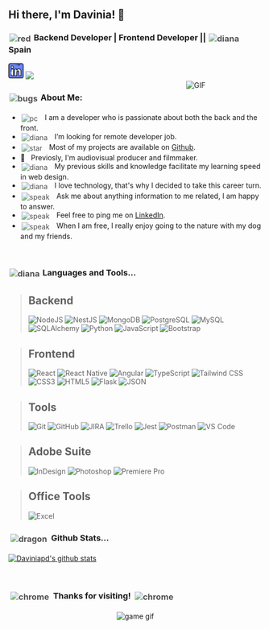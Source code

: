  ## Hi there, I'm Davinia! 🦕
  

<div align='left'style="vertical-align:middle">
<h3>
  <img src="https://github.com/user-attachments/assets/24712f10-9514-450f-96bb-3876c859bf5c" alt="red" style="vertical-align:middle; margin:2px; opacity:0.75; height:25px"> 
  <span>Backend Developer  |  Frontend Developer</span>
  ||
  <img src="https://github.com/user-attachments/assets/6c4cf216-bdff-4e73-ae17-834a5dc77f75" alt="diana" style="vertical-align:middle; margin:2px; opacity:0.75; height:25px">
  <span>Spain</span>
</h3>
  <a href="https://www.linkedin.com/in/davinia-p-delgado" target="_blank"><img height="30" src="https://raw.githubusercontent.com/8bithemant/8bithemant/master/linkedin.png?raw=true"/></a>
  <a href="https://github.com/daviniapd#:~:text=daviniaperezdelgado%40gmail.com" target="_blank" style="display: inline-block; vertical-align: middle;"><img height="30" src="https://cdn-icons-png.flaticon.com/256/324/324123.png"/></a> 
</div>  


   <img align="right" alt="GIF" src="https://user-images.githubusercontent.com/74038190/213760686-dcb02031-af46-4b9d-a6b1-9c367a379d9f.gif" width="30%" height="30%" style="vertical-align:middle"/>

### <img src="https://github.com/user-attachments/assets/eb2d21e1-1b10-4fc2-9cf0-37feaf73d1aa" alt="bugs" style="vertical-align:middle; margin:2px; opacity:0.75; height:25px"> About Me: 


- <img src="https://github.com/user-attachments/assets/5bf22aae-eecf-4f77-8163-01429c2a2865" alt="pc" style="vertical-align:middle; margin:2px; opacity:0.75; height:22px"> &nbsp; I am a developer who is passionate about both the back and the front.
- <img src="https://github.com/user-attachments/assets/51f6d251-8b49-4079-9250-8c7186a9ad8d" alt="diana" style="vertical-align:middle; margin:2px; opacity:0.75; height:20px"> &nbsp; I’m looking for remote developer job.
- <img src="https://github.com/user-attachments/assets/da7fe0b2-10b7-441c-8f68-7ddd2d31ada9" alt="star" style="vertical-align:middle; margin:2px; opacity:0.75; height:20px"> &nbsp; Most of my projects are available on [Github](https://github.com/daviniapd?tab=repositories).
- 🎥 &nbsp;  Previosly, I'm audiovisual producer and filmmaker. 
- <img src="https://github.com/user-attachments/assets/2b21f2c4-ef99-4c1d-b441-1aabfe0ee7bc" alt="diana" style="vertical-align:middle; margin:2px; opacity:0.75; height:20px"> &nbsp; My previous skills and knowledge facilitate my learning speed in web design.
- <img src="https://github.com/user-attachments/assets/1043f8dc-36c1-4a05-a223-c97f37d885e2" alt="diana" style="vertical-align:middle; margin:2px; opacity:0.75; height:20px"> &nbsp; I love technology, that's why I decided to take this career turn. 
- <img src="https://github.com/user-attachments/assets/fdeb748b-adec-49c6-b761-62aaa650a495" alt="speak" style="vertical-align:middle; margin:2px; opacity:0.75; height:20px"> &nbsp; Ask me about anything information to me related, I am happy to answer.
- <img src="https://github.com/user-attachments/assets/cfbf1a7e-fe7c-4a41-bc3d-1b095838a332" alt="speak" style="vertical-align:middle; margin:2px; opacity:0.75; height:20px"> &nbsp; Feel free to ping me on [LinkedIn](https://www.linkedin.com/in/davinia-p-delgado).
- <img src="https://github.com/user-attachments/assets/cc6bf341-cabc-4226-85ba-fb1bff43d458" alt="speak" style="vertical-align:middle; margin:2px; opacity:0.75; height:20px"> &nbsp; When I am free, I really enjoy going to the nature with my dog and my friends. 

<br />

### <img src="https://github.com/user-attachments/assets/31be5e71-5269-411e-9989-25a67c338170" alt="diana" style="vertical-align:middle; margin:2px; opacity:0.75; height:25px"> Languages and Tools...

<div align="left">


> ## Backend
> ![NodeJS](https://img.shields.io/badge/Node.js-339933?style=for-the-badge&logo=node.js&logoColor=white)
> ![NestJS](https://img.shields.io/badge/NestJS-E0234E?style=for-the-badge&logo=nestjs&logoColor=white)
> ![MongoDB](https://img.shields.io/badge/MongoDB-47A248?style=for-the-badge&logo=mongodb&logoColor=white)
> ![PostgreSQL](https://img.shields.io/badge/PostgreSQL-336791?style=for-the-badge&logo=postgresql&logoColor=white)
> ![MySQL](https://img.shields.io/badge/MySQL-4479A1?style=for-the-badge&logo=mysql&logoColor=white)
> ![SQLAlchemy](https://img.shields.io/badge/SQLAlchemy-DB4D25?style=for-the-badge&logo=sqlalchemy&logoColor=white)
> ![Python](https://img.shields.io/badge/Python-3776AB?style=for-the-badge&logo=python&logoColor=white)
> ![JavaScript](https://img.shields.io/badge/JavaScript-F7DF1E?style=for-the-badge&logo=javascript&logoColor=black)
> ![Bootstrap](https://img.shields.io/badge/Bootstrap-7952B3?style=for-the-badge&logo=bootstrap&logoColor=white)

> ## Frontend
> ![React](https://img.shields.io/badge/React-61DAFB?style=for-the-badge&logo=react&logoColor=black)
> ![React Native](https://img.shields.io/badge/React_Native-61DAFB?style=for-the-badge&logo=react&logoColor=black)
> ![Angular](https://img.shields.io/badge/Angular-DD0031?style=for-the-badge&logo=angular&logoColor=white)
> ![TypeScript](https://img.shields.io/badge/TypeScript-3178C6?style=for-the-badge&logo=typescript&logoColor=white)
> ![Tailwind CSS](https://img.shields.io/badge/Tailwind_CSS-06B6D4?style=for-the-badge&logo=tailwindcss&logoColor=white)
> ![CSS3](https://img.shields.io/badge/CSS3-1572B6?style=for-the-badge&logo=css3&logoColor=white)
> ![HTML5](https://img.shields.io/badge/HTML5-E34F26?style=for-the-badge&logo=html5&logoColor=white)
> ![Flask](https://img.shields.io/badge/Flask-000000?style=for-the-badge&logo=flask&logoColor=white)
> ![JSON](https://img.shields.io/badge/JSON-000000?style=for-the-badge&logo=json&logoColor=white)

> ## Tools
> ![Git](https://img.shields.io/badge/Git-F05032?style=for-the-badge&logo=git&logoColor=white)
> ![GitHub](https://img.shields.io/badge/GitHub-181717?style=for-the-badge&logo=github&logoColor=white)
> ![JIRA](https://img.shields.io/badge/JIRA-0052CC?style=for-the-badge&logo=jira&logoColor=white)
> ![Trello](https://img.shields.io/badge/Trello-0052CC?style=for-the-badge&logo=trello&logoColor=white)
> ![Jest](https://img.shields.io/badge/Jest-C21325?style=for-the-badge&logo=jest&logoColor=white)
> ![Postman](https://img.shields.io/badge/Postman-FF6C37?style=for-the-badge&logo=postman&logoColor=white)
> ![VS Code](https://img.shields.io/badge/VS_Code-007ACC?style=for-the-badge&logo=visualstudiocode&logoColor=white)

> ## Adobe Suite
> ![InDesign](https://img.shields.io/badge/InDesign-FF3366?style=for-the-badge&logo=adobeindesign&logoColor=white)
> ![Photoshop](https://img.shields.io/badge/Photoshop-31A8FF?style=for-the-badge&logo=adobephotoshop&logoColor=white)
> ![Premiere Pro](https://img.shields.io/badge/Premiere_Pro-9999FF?style=for-the-badge&logo=adobepremierepro&logoColor=white)

> ## Office Tools
> ![Excel](https://img.shields.io/badge/Excel-217346?style=for-the-badge&logo=microsoftexcel&logoColor=white)

 
</div>

### <img src="https://github.com/user-attachments/assets/2ff05b8e-4e21-4e99-ab6a-435f781a8525" alt="dragon" style="vertical-align:middle; margin:4px; opacity:0.75; height:25px"> Github Stats...

 [![Daviniapd's github stats](https://bad-apple-github-readme.vercel.app/api?username=daviniapd&show_icons=true&count_private=true&line_height=20&icon_color=800080&theme=blue-green&title_color=800080)](#)



 <br />

###  <img src="https://github.com/user-attachments/assets/6e65f204-1c12-4695-8b5d-3df56f21e3f2" alt="chrome" style="vertical-align:middle; margin:4px; opacity:0.75; height:25px">  Thanks for visiting!  <img src="https://github.com/user-attachments/assets/864700de-074d-4416-8dae-8c421e602241" alt="chrome" style="vertical-align:bottom; margin:4px; opacity:0.75; height:25px">

<p align="center">
        <img src="https://user-images.githubusercontent.com/74038190/212284136-03988914-d899-44b4-b1d9-4eeccf656e44.gif" alt="game gif"  style="height 100px" />
</p>
